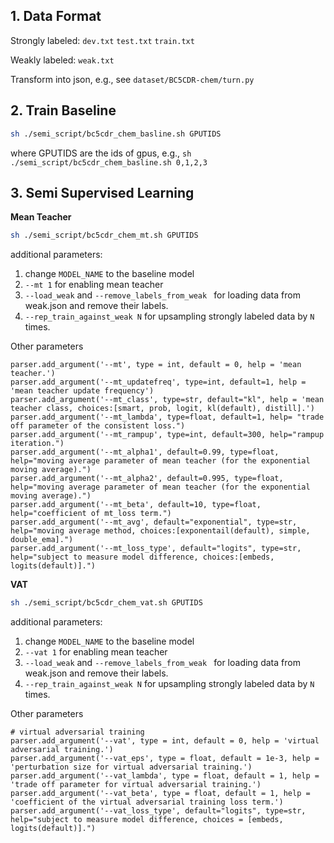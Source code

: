 ## 1. Data Format

Strongly labeled:
`dev.txt`
`test.txt`
`train.txt`

Weakly labeled:
`weak.txt`

Transform into json, e.g., see `dataset/BC5CDR-chem/turn.py`

## 2. Train Baseline

```bash
sh ./semi_script/bc5cdr_chem_basline.sh GPUTIDS
```
where GPUTIDS are the ids of gpus, e.g., `sh ./semi_script/bc5cdr_chem_basline.sh 0,1,2,3`

## 3. Semi Supervised Learning

**Mean Teacher**
```bash
sh ./semi_script/bc5cdr_chem_mt.sh GPUTIDS
```
additional parameters: 
1. change `MODEL_NAME` to the baseline model
2. `--mt 1` for enabling mean teacher
3. `--load_weak` and `--remove_labels_from_weak ` for loading data from weak.json and remove their labels.
4. `--rep_train_against_weak N` for upsampling strongly labeled data by `N` times.

Other parameters
```
parser.add_argument('--mt', type = int, default = 0, help = 'mean teacher.')
parser.add_argument('--mt_updatefreq', type=int, default=1, help = 'mean teacher update frequency')
parser.add_argument('--mt_class', type=str, default="kl", help = 'mean teacher class, choices:[smart, prob, logit, kl(default), distill].')
parser.add_argument('--mt_lambda', type=float, default=1, help= "trade off parameter of the consistent loss.")
parser.add_argument('--mt_rampup', type=int, default=300, help="rampup iteration.")
parser.add_argument('--mt_alpha1', default=0.99, type=float, help="moving average parameter of mean teacher (for the exponential moving average).")
parser.add_argument('--mt_alpha2', default=0.995, type=float, help="moving average parameter of mean teacher (for the exponential moving average).")
parser.add_argument('--mt_beta', default=10, type=float, help="coefficient of mt_loss term.")
parser.add_argument('--mt_avg', default="exponential", type=str, help="moving average method, choices:[exponentail(default), simple, double_ema].")
parser.add_argument('--mt_loss_type', default="logits", type=str, help="subject to measure model difference, choices:[embeds, logits(default)].")
```


**VAT**
```bash
sh ./semi_script/bc5cdr_chem_vat.sh GPUTIDS
```
additional parameters: 
1. change `MODEL_NAME` to the baseline model
2. `--vat 1` for enabling mean teacher
3. `--load_weak` and `--remove_labels_from_weak ` for loading data from weak.json and remove their labels.
4. `--rep_train_against_weak N` for upsampling strongly labeled data by `N` times.

Other parameters
```
# virtual adversarial training
parser.add_argument('--vat', type = int, default = 0, help = 'virtual adversarial training.')
parser.add_argument('--vat_eps', type = float, default = 1e-3, help = 'perturbation size for virtual adversarial training.')
parser.add_argument('--vat_lambda', type = float, default = 1, help = 'trade off parameter for virtual adversarial training.')
parser.add_argument('--vat_beta', type = float, default = 1, help = 'coefficient of the virtual adversarial training loss term.')
parser.add_argument('--vat_loss_type', default="logits", type=str, help="subject to measure model difference, choices = [embeds, logits(default)].")
```